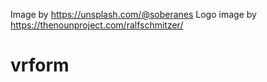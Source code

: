 Image by https://unsplash.com/@soberanes
Logo image by https://thenounproject.com/ralfschmitzer/
# vrform
